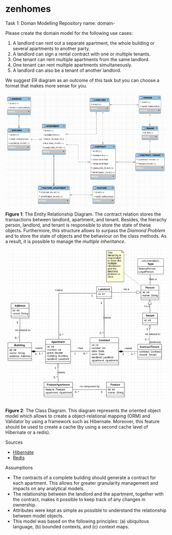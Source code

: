 # zenhomes
Task 1: Doman Modelling 
Repository name: domain-<id> 

Please create the domain model for the following use cases: 
1) A landlord can rent out a separate apartment, the whole building or several apartments to another party. 
2) A landlord can sign a rental contract with one or multiple tenants. 
3) One tenant can rent multiple apartments from the same landlord. 
4) One tenant can rent multiple apartments simultaneously. 
5) A landlord can also be a tenant of another landlord. 

We suggest ER diagram as an outcome of this task but you can choose a format that makes more sense for you.

![ER](er.png)

**Figure 1**: The Entity Relationship Diagram. The contract relation stores the transactions between landlord, apartment, and tenant. Besides, the hierachy person, landlord, and tenant is responsible to store the state of these objects. Furthermore, this structure allows to surpass the *Diamond Problem* and to store the state of objects and the behaviour on the class methods. As a result, it is possible to manage the *multiple inheritance*.

![ER](cd.png)

**Figure 2**: The Class Diagram. This diagram represents the oriented object model which allows to create a  object-relational mapping (ORM) and Validator by using a framework such as Hibernate. Moreover, this feature should be used to create a cache (by using a second cache lavel of Hibernate or a redis).

Sources
* [Hibernate](https://hibernate.org/)
* [Redis](https://redis.io/)

Assumptions
* The contracts of a complete building should generate a contract for each apartment. This allows for greater granularity management and impacts on any analytical models.
* The relationship between the landlord and the apartment, together with the contract, makes it possible to keep track of any changes in ownership.
* Attributes were kept as simple as possible to understand the relationship between model objects.
* This model was based on the following principles: (a) ubiquitous language, (b) bounded contexts, and (c) context maps.


